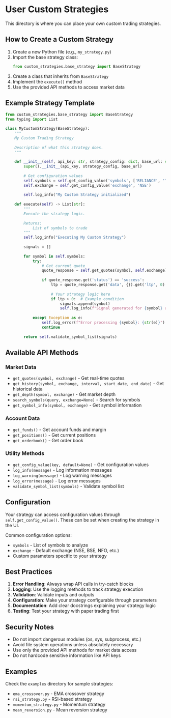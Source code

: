 # User Custom Strategies

This directory is where you can place your own custom trading strategies.

## How to Create a Custom Strategy

1. Create a new Python file (e.g., `my_strategy.py`)
2. Import the base strategy class:
   ```python
   from custom_strategies.base_strategy import BaseStrategy
   ```
3. Create a class that inherits from `BaseStrategy`
4. Implement the `execute()` method
5. Use the provided API methods to access market data

## Example Strategy Template

```python
from custom_strategies.base_strategy import BaseStrategy
from typing import List

class MyCustomStrategy(BaseStrategy):
    """
    My Custom Trading Strategy
    
    Description of what this strategy does.
    """
    
    def __init__(self, api_key: str, strategy_config: dict, base_url: str = "http://127.0.0.1:5000"):
        super().__init__(api_key, strategy_config, base_url)
        
        # Get configuration values
        self.symbols = self.get_config_value('symbols', ['RELIANCE', 'TCS'])
        self.exchange = self.get_config_value('exchange', 'NSE')
        
        self.log_info("My Custom Strategy initialized")
    
    def execute(self) -> List[str]:
        """
        Execute the strategy logic.
        
        Returns:
            List of symbols to trade
        """
        self.log_info("Executing My Custom Strategy")
        
        signals = []
        
        for symbol in self.symbols:
            try:
                # Get current quote
                quote_response = self.get_quotes(symbol, self.exchange)
                
                if quote_response.get('status') == 'success':
                    ltp = quote_response.get('data', {}).get('ltp', 0)
                    
                    # Your strategy logic here
                    if ltp > 0:  # Example condition
                        signals.append(symbol)
                        self.log_info(f"Signal generated for {symbol} at price {ltp}")
                
            except Exception as e:
                self.log_error(f"Error processing {symbol}: {str(e)}")
                continue
        
        return self.validate_symbol_list(signals)
```

## Available API Methods

### Market Data
- `get_quotes(symbol, exchange)` - Get real-time quotes
- `get_history(symbol, exchange, interval, start_date, end_date)` - Get historical data
- `get_depth(symbol, exchange)` - Get market depth
- `search_symbols(query, exchange=None)` - Search for symbols
- `get_symbol_info(symbol, exchange)` - Get symbol information

### Account Data
- `get_funds()` - Get account funds and margin
- `get_positions()` - Get current positions
- `get_orderbook()` - Get order book

### Utility Methods
- `get_config_value(key, default=None)` - Get configuration values
- `log_info(message)` - Log information messages
- `log_warning(message)` - Log warning messages
- `log_error(message)` - Log error messages
- `validate_symbol_list(symbols)` - Validate symbol list

## Configuration

Your strategy can access configuration values through `self.get_config_value()`. These can be set when creating the strategy in the UI.

Common configuration options:
- `symbols` - List of symbols to analyze
- `exchange` - Default exchange (NSE, BSE, NFO, etc.)
- Custom parameters specific to your strategy

## Best Practices

1. **Error Handling**: Always wrap API calls in try-catch blocks
2. **Logging**: Use the logging methods to track strategy execution
3. **Validation**: Validate inputs and outputs
4. **Configuration**: Make your strategy configurable through parameters
5. **Documentation**: Add clear docstrings explaining your strategy logic
6. **Testing**: Test your strategy with paper trading first

## Security Notes

- Do not import dangerous modules (os, sys, subprocess, etc.)
- Avoid file system operations unless absolutely necessary
- Use only the provided API methods for market data access
- Do not hardcode sensitive information like API keys

## Examples

Check the `examples` directory for sample strategies:
- `ema_crossover.py` - EMA crossover strategy
- `rsi_strategy.py` - RSI-based strategy  
- `momentum_strategy.py` - Momentum strategy
- `mean_reversion.py` - Mean reversion strategy